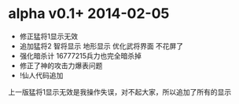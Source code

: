 # alpha v0.1+ 2014-02-05

- 修正猛将1显示无效
- 追加猛将2 智将显示 地形显示 优化武将界面 不花屏了
- 强化暗杀计 16777215兵力也完全暗杀掉
- 修正了神的攻击力爆表问题
- !仙人代码追加

上一版猛将1显示无效是我操作失误，对不起大家，所以追加了所有的显示
